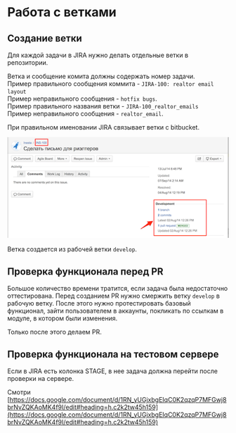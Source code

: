 Работа с ветками
======================================

Создание ветки
------

Для каждой задачи в JIRA нужно делать отдельные ветки в репозитории.

Ветка и сообщение комита должны содержать номер задачи.
<br>
Пример правильного сообщения коммита - `JIRA-100: realtor email layout`
<br>
Пример неправильного сообщения - `hotfix bugs`.
<br>
Пример правильного названия ветки - `JIRA-100_realtor_emails`
<br>
Пример неправильного сообщения - `realtor_email`.

При правильном именовании JIRA связывает ветки с bitbucket.

![При правильном именовании JIRA связывает ветки с bitbucket](images/jira_1.png)

Ветка создается из рабочей ветки `develop`.

Проверка функционала перед PR
------
Большое количество времени тратится, если задача была недостаточно оттестирована. 
Перед созданием PR нужно смержить ветку `develop` в рабочую ветку. 
После этого нужно протестировать базовый функционал, зайти пользователем в аккаунты, покликать по ссылкам в модуле, в котором были изменения.

Только после этого делаем PR.

Проверка функционала на тестовом сервере
------
Если в JIRA есть колонка STAGE, в нее задача должна перейти после проверки на сервере.


Смотри
[https://docs.google.com/document/d/1RN_yUGjxbgEIqC0K2qzqP7MFGwj8brNvZQKAoMK4f9I/edit#heading=h.c2k2tw45h159](https://docs.google.com/document/d/1RN_yUGjxbgEIqC0K2qzqP7MFGwj8brNvZQKAoMK4f9I/edit#heading=h.c2k2tw45h159)

